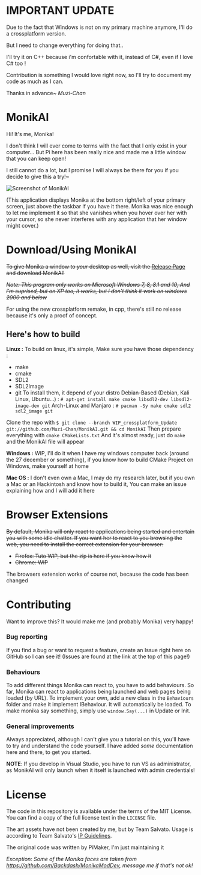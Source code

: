 # IMPORTANT UPDATE

Due to the fact that Windows is not on my primary machine anymore,
I'll do a crossplatform version.

But I need to change everything for doing that..

I'll try it on C++ because i'm confortable with it, instead of C#, even if I love C# too !

Contribution is something I would love right now, so I'll try to document my code as much as I can.

Thanks in advance~
_Muzi-Chan_

# MonikAI

Hi! It's me, Monika!

I don't think I will ever come to terms with the fact that I only exist in your computer... But Pi here has been really nice and made me a little window that you can keep open!

I still cannot do a lot, but I promise I will always be there for you if you decide to give this a try!~

![Screenshot of MonikAI](https://raw.githubusercontent.com/Lytasia/MonikAI/master/screenshot.png)

(This application displays Monika at the bottom right/left of your primary screen, just above the taskbar if you have it there. Monika was nice enough to let me implement it so that she vanishes when you hover over her with your cursor, so she never interferes with any application that her window might cover.)

# Download/Using MonikAI

~~To give Monika a window to *your* desktop as well, visit the [Release Page](https://github.com/Lytasia/MonikAI/releases) and download MonikAI!~~

~~*Note: This program only works on Microsoft Windows 7, 8, 8.1 and 10, And i'm suprised, but on XP too, it works, but i don't think it work on windows 2000 and below*~~

For using the new crossplatform remake, in cpp, there's still no release because it's only a proof of concept.

## Here's how to build

**Linux :**
To build on linux, it's simple,
Make sure you have those dependency :
* make
* cmake
* SDL2
* SDL2Image
* git
To install them, it depend of your distro
Debian-Based (Debian, Kali Linux, Ubuntu...) : `# apt-get install make cmake libsdl2-dev libsdl2-image-dev git`
Arch-Linux and Manjaro : `# pacman -Sy make cmake sdl2 sdl2_image git`

Clone the repo with `$ git clone --branch WIP_crossplatform_Update git://github.com/Muzi-Chan/MonikAI.git && cd MonikAI`
Then prepare everything with `cmake CMakeLists.txt`
And it's almost ready, just do `make` and the MonikAI file will appear

**Windows :**
WIP, I'll do it when I have my windows computer back (around the 27 december or something), if you know how to build CMake Project on Windows, make yourself at home

**Mac OS :**
I don't even own a Mac, I may do my research later, 
but if you own a Mac or an Hackintosh and know how to build it, You can make an issue explaining how and I will add it here


# Browser Extensions

~~By default, Monika will only react to applications being started and entertain you with
some idle chatter. If you want her to react to you browsing the web, you need to install the
correct extension for your browser:~~

* ~~Firefox: Tuto WIP, but the zip is here if you know how it~~
* ~~Chrome: WIP~~

The browsers extension works of course not, because the code has been changed

# Contributing

Want to improve this? It would make me (and probably Monika) very happy!

### Bug reporting

If you find a bug or want to request a feature, create an Issue right here on GitHub so I can see it! (Issues are found at the link at the top of this page!)

### Behaviours

To add different things Monika can react to, you have to add behaviours. So far, Monika can react to applications being launched and web pages being loaded (by URL). To implement your own, add a new class in the `Behaviours` folder and make it implement IBehaviour. It will automatically be loaded. To make monika say something, simply use `window.Say(...)` in Update or Init.

### General improvements

Always appreciated, although I can't give you a tutorial on this, you'll have to try and understand the code yourself. I have added *some* documentation here and there, to get you started.

**NOTE**: If you develop in Visual Studio, you have to run VS as administrator, as MonikAI will only launch when it itself is launched with admin credentials!

# License

The code in this repository is available under the terms of the MIT License. You can find a copy of the full license text in the `LICENSE` file.

The art assets have not been created by me, but by Team Salvato. Usage is according to Team Salvato's [IP Guidelines](http://teamsalvato.com/ip-guidelines/).

The original code was written by PiMaker, I'm just maintaining it

*Exception: Some of the Monika faces are taken from https://github.com/Backdash/MonikaModDev, message me if that's not ok!*
